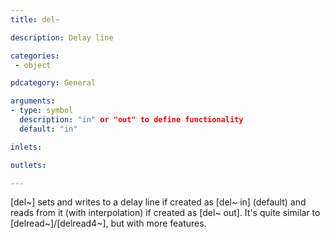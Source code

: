 ```yaml
---
title: del~

description: Delay line

categories:
 - object

pdcategory: General

arguments:
- type: symbol
  description: "in" or "out" to define functionality
  default: "in"

inlets:

outlets:

---
```


[del~] sets and writes to a delay line if created as [del~ in] (default) and reads from it (with interpolation) if created as [del~ out]. It's quite similar to [delread~]/[delread4~], but with more features.

